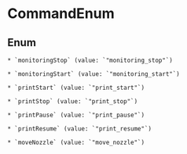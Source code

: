 
# CommandEnum

## Enum


    * `monitoringStop` (value: `"monitoring_stop"`)

    * `monitoringStart` (value: `"monitoring_start"`)

    * `printStart` (value: `"print_start"`)

    * `printStop` (value: `"print_stop"`)

    * `printPause` (value: `"print_pause"`)

    * `printResume` (value: `"print_resume"`)

    * `moveNozzle` (value: `"move_nozzle"`)



